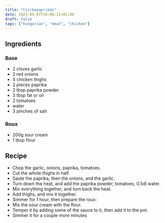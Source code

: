 ```yaml
---
title: "Csirkepaprikás"
date: 2023-05-07T16:06:11+01:00
draft: false
tags: ["hungarian", "meat", "chicken"]
---
```


## Ingredients

### Base

 - 2 cloves garlic
 - 2 red onions
 - 4 chicken thighs
 - 2 pieces paprika
 - 2 tbsp paprika powder
 - 3 tbsp fat or oil
 - 2 tomatoes
 - water
 - 3 pinches of salt

### Roux

 - 200g sour cream
 - 1 tbsp flour

## Recipe

 - Chop the garlic, onions, paprika, tomatoes.
 - Cut the whole thighs in half.
 - Saute the paprika, then the onions, and the garlic.
 - Turn down the heat, and add the paprika powder, tomatoes, 0.5dl water.
 - Mix everything together, and turn back the heat.
 - Add thighs, and mix it together.
 - Simmer for 1 hour, then prepare the roux:
 - Mix the sour cream with the flour.
 - Temper it by adding some of the sauce to it, then add it to the pot.
 - Simmer it for a couple more minutes

